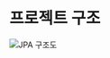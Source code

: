 # 프로젝트 구조
![JPA 구조도](https://user-images.githubusercontent.com/71439771/158018613-7f197ee5-cba7-43fa-b349-f7c2691125eb.PNG)
